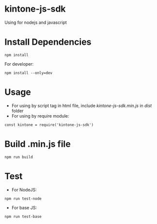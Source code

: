 # kintone-js-sdk
Using for nodejs and javascript

# Install Dependencies
```
npm install
```

For developer: <br/>
```
npm install --only=dev
```

# Usage
* For using by script tag in html file, include <i>kintone-js-sdk.min.js</i> in <i>dist</i> folder <br/>
* For using by require module: <br/>
```
const kintone = require('kintone-js-sdk')
```

# Build .min.js file
```
npm run build
```

# Test
* For NodeJS: <br/>
```
npm run test-node
```

* For base JS: <br/>
```
npm run test-base
```
